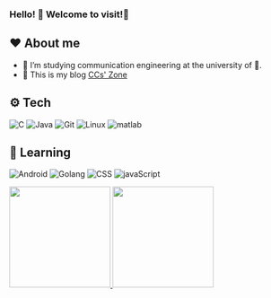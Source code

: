 ### Hello! 👋 Welcome to visit!🤣

## ❤️ About me
  - 🥰 I’m studying communication engineering at the university of 🦕.
  - 🏡 This is my blog [CCs' Zone](https://ccs.zone)
## ⚙️ Tech
  ![C](https://img.shields.io/badge/-C-333333?color=yellow&style=flat&logo=C)
  ![Java](https://img.shields.io/badge/-Java-333333?style=flat&logo=Java)
  ![Git](https://img.shields.io/badge/-Git-333333?style=flat&logo=git)
  ![Linux](https://img.shields.io/badge/-Linux-333333?style=flat&logo=linux)
  ![matlab](https://img.shields.io/badge/-MATLAB-333333?style=flat&logo=matlab)
## 🍭 Learning
  ![Android](https://img.shields.io/badge/-Android-333333?style=flat&logo=Android)
  ![Golang](https://img.shields.io/badge/-Go-333333?style=flat&logo=go)
  ![CSS](https://img.shields.io/badge/-CSS-333333?style=flat&logo=CSS)
  ![javaScript](https://img.shields.io/badge/-javaScript-333333?style=flat&logo=javaScript)

<a href="https://github.com/caicheng918">
  <img height="180em" src="https://github-readme-stats.vercel.app/api?username=caicheng918&theme=buefy&show_icons=true" />
  <img height="180em" src="https://github-readme-stats.vercel.app/api/top-langs/?username=caicheng918&theme=buefy&layout=compact" />
</a>

<!--
**caicheng918/caicheng918** is a ✨ _special_ ✨ repository because its `README.md` (this file) appears on your GitHub profile.

Here are some ideas to get you started:

- 🔭 I’m currently working on ...
- 🌱 I’m currently learning ...
- 👯 I’m looking to collaborate on ...
- 🤔 I’m looking for help with ...
- 💬 Ask me about ...
- 📫 How to reach me: ...
- 😄 Pronouns: ...
- ⚡ Fun fact: ...
-->
